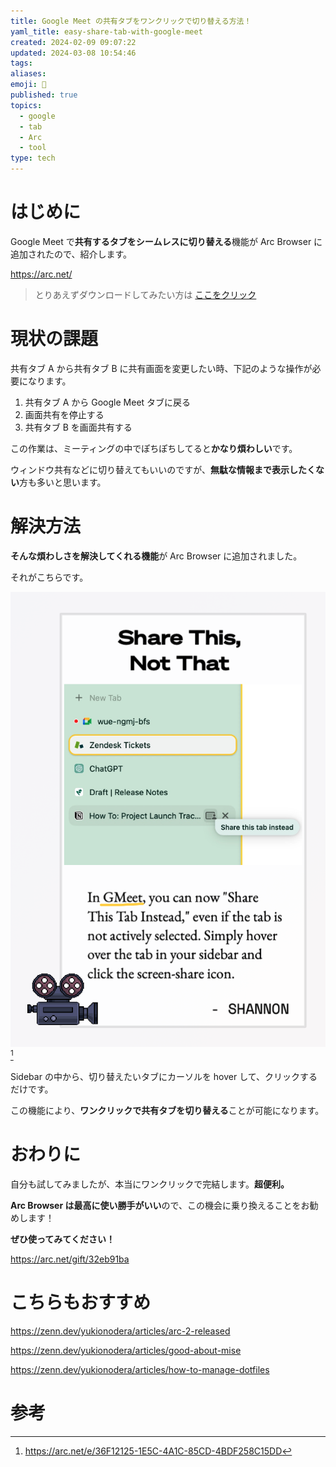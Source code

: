 ```yaml
---
title: Google Meet の共有タブをワンクリックで切り替える方法！
yaml_title: easy-share-tab-with-google-meet
created: 2024-02-09 09:07:22
updated: 2024-03-08 10:54:46
tags: 
aliases: 
emoji: 🙆
published: true
topics:
  - google
  - tab
  - Arc
  - tool
type: tech
---
```


# はじめに

Google Meet で**共有するタブをシームレスに切り替える**機能が Arc Browser に追加されたので、紹介します。

https://arc.net/

> とりあえずダウンロードしてみたい方は [ここをクリック](https://arc.net/gift/32eb91ba)

# 現状の課題

共有タブ A から共有タブ B に共有画面を変更したい時、下記のような操作が必要になります。

1. 共有タブ A から Google Meet タブに戻る
2. 画面共有を停止する
3. 共有タブ B を画面共有する

この作業は、ミーティングの中でぽちぽちしてると**かなり煩わしい**です。

ウィンドウ共有などに切り替えてもいいのですが、**無駄な情報まで表示したくない**方も多いと思います。

# 解決方法

**そんな煩わしさを解決してくれる機能**が Arc Browser に追加されました。

それがこちらです。

![](/images/easy-share-tab-with-google-meet-20240209090755.png)[^1]

Sidebar の中から、切り替えたいタブにカーソルを hover して、クリックするだけです。

この機能により、**ワンクリックで共有タブを切り替える**ことが可能になります。

# おわりに

自分も試してみましたが、本当にワンクリックで完結します。**超便利。**

**Arc Browser は最高に使い勝手がいい**ので、この機会に乗り換えることをお勧めします！

**ぜひ使ってみてください！**

https://arc.net/gift/32eb91ba

# こちらもおすすめ

https://zenn.dev/yukionodera/articles/arc-2-released

https://zenn.dev/yukionodera/articles/good-about-mise

https://zenn.dev/yukionodera/articles/how-to-manage-dotfiles

# 参考

[^1]: https://arc.net/e/36F12125-1E5C-4A1C-85CD-4BDF258C15DD
